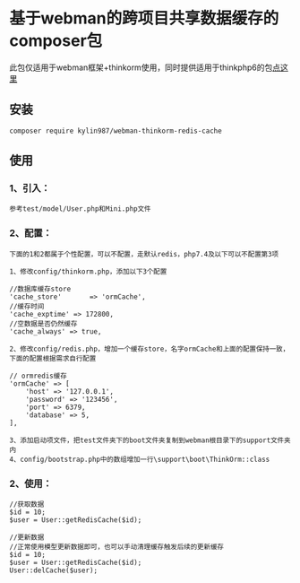 # 基于webman的跨项目共享数据缓存的composer包
此包仅适用于webman框架+thinkorm使用，同时提供适用于thinkphp6的包[点这里](https://github.com/kylin987/think-orm-redis-cache)

## 安装
```
composer require kylin987/webman-thinkorm-redis-cache
```

## 使用
### 1、引入：
```
参考test/model/User.php和Mini.php文件
```
### 2、配置：
```
下面的1和2都属于个性配置，可以不配置，走默认redis，php7.4及以下可以不配置第3项

1、修改config/thinkorm.php，添加以下3个配置

//数据库缓存store
'cache_store'       => 'ormCache',
//缓存时间
'cache_exptime' => 172800,
//空数据是否仍然缓存
'cache_always' => true,

2、修改config/redis.php，增加一个缓存store，名字ormCache和上面的配置保持一致，下面的配置根据需求自行配置

// ormredis缓存
'ormCache' => [
    'host' => '127.0.0.1',
    'password' => '123456',
    'port' => 6379,
    'database' => 5,
],

3、添加启动项文件，把test文件夹下的boot文件夹复制到webman根目录下的support文件夹内
4、config/bootstrap.php中的数组增加一行\support\boot\ThinkOrm::class

```
### 2、使用：
```
//获取数据
$id = 10;
$user = User::getRedisCache($id);

//更新数据
//正常使用模型更新数据即可，也可以手动清理缓存触发后续的更新缓存
$id = 10;
$user = User::getRedisCache($id);
User::delCache($user);
```